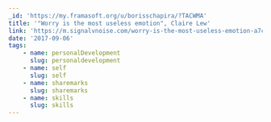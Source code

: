 ```yaml
---
_id: 'https://my.framasoft.org/u/borisschapira/?TACWMA'
title: '"Worry is the most useless emotion", Claire Lew'
link: 'https://m.signalvnoise.com/worry-is-the-most-useless-emotion-a7cf0ec65474'
date: '2017-09-06'
tags:
    - name: personalDevelopment
      slug: personaldevelopment
    - name: self
      slug: self
    - name: sharemarks
      slug: sharemarks
    - name: skills
      slug: skills
---
```


<div class="markdown"><p></p></div>
